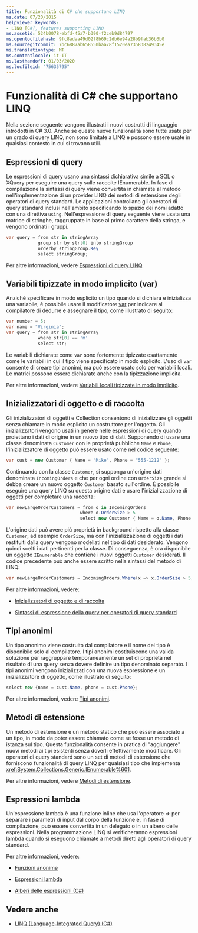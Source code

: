 ```yaml
---
title: Funzionalità di C# che supportano LINQ
ms.date: 07/20/2015
helpviewer_keywords:
- LINQ [C#], features supporting LINQ
ms.assetid: 524b0078-ebfd-45a7-b390-f2ceb9d84797
ms.openlocfilehash: 9fc8adaa49d02f8b69c2db6e94a28b9fab36b3b0
ms.sourcegitcommit: 7bc6887ab658550baa78f1520ea735838249345e
ms.translationtype: MT
ms.contentlocale: it-IT
ms.lasthandoff: 01/03/2020
ms.locfileid: "75635795"
---
```

# <a name="c-features-that-support-linq"></a>Funzionalità di C# che supportano LINQ

Nella sezione seguente vengono illustrati i nuovi costrutti di linguaggio introdotti in C# 3.0. Anche se queste nuove funzionalità sono tutte usate per un grado di query LINQ, non sono limitate a LINQ e possono essere usate in qualsiasi contesto in cui si trovano utili.

## <a name="query-expressions"></a>Espressioni di query

Le espressioni di query usano una sintassi dichiarativa simile a SQL o XQuery per eseguire una query sulle raccolte IEnumerable. In fase di compilazione la sintassi di query viene convertita in chiamate al metodo nell'implementazione di un provider LINQ dei metodi di estensione degli operatori di query standard. Le applicazioni controllano gli operatori di query standard inclusi nell'ambito specificando lo spazio dei nomi adatto con una direttiva `using`. Nell'espressione di query seguente viene usata una matrice di stringhe, raggruppate in base al primo carattere della stringa, e vengono ordinati i gruppi.

```csharp
var query = from str in stringArray
            group str by str[0] into stringGroup
            orderby stringGroup.Key
            select stringGroup;
```

Per altre informazioni, vedere [Espressioni di query LINQ](../../../linq/index.md).

## <a name="implicitly-typed-variables-var"></a>Variabili tipizzate in modo implicito (var)

Anziché specificare in modo esplicito un tipo quando si dichiara e inizializza una variabile, è possibile usare il modificatore [var](../../../language-reference/keywords/var.md) per indicare al compilatore di dedurre e assegnare il tipo, come illustrato di seguito:

```csharp
var number = 5;
var name = "Virginia";
var query = from str in stringArray
            where str[0] == 'm'
            select str;
```

Le variabili dichiarate come `var` sono fortemente tipizzate esattamente come le variabili in cui il tipo viene specificato in modo esplicito. L'uso di `var` consente di creare tipi anonimi, ma può essere usato solo per variabili locali. Le matrici possono essere dichiarate anche con la tipizzazione implicita.

Per altre informazioni, vedere [Variabili locali tipizzate in modo implicito](../../classes-and-structs/implicitly-typed-local-variables.md).

## <a name="object-and-collection-initializers"></a>Inizializzatori di oggetto e di raccolta

Gli inizializzatori di oggetti e Collection consentono di inizializzare gli oggetti senza chiamare in modo esplicito un costruttore per l'oggetto. Gli inizializzatori vengono usati in genere nelle espressioni di query quando proiettano i dati di origine in un nuovo tipo di dati. Supponendo di usare una classe denominata `Customer` con le proprietà pubbliche `Name` e `Phone`, l'inizializzatore di oggetto può essere usato come nel codice seguente:

```csharp
var cust = new Customer { Name = "Mike", Phone = "555-1212" };
```

Continuando con la classe `Customer`, si supponga un'origine dati denominata `IncomingOrders` e che per ogni ordine con `OrderSize` grande si debba creare un nuovo oggetto `Customer` basato sull'ordine. È possibile eseguire una query LINQ su questa origine dati e usare l'inizializzazione di oggetti per completare una raccolta:

```csharp
var newLargeOrderCustomers = from o in IncomingOrders
                            where o.OrderSize > 5
                            select new Customer { Name = o.Name, Phone = o.Phone };
```

L'origine dati può avere più proprietà in background rispetto alla classe `Customer`, ad esempio `OrderSize`, ma con l'inizializzazione di oggetti i dati restituiti dalla query vengono modellati nel tipo di dati desiderato. Vengono quindi scelti i dati pertinenti per la classe. Di conseguenza, è ora disponibile un oggetto `IEnumerable` che contiene i nuovi oggetti `Customer` desiderati. Il codice precedente può anche essere scritto nella sintassi del metodo di LINQ:

```csharp
var newLargeOrderCustomers = IncomingOrders.Where(x => x.OrderSize > 5).Select(y => new Customer { Name = y.Name, Phone = y.Phone });
```

Per altre informazioni, vedere:

- [Inizializzatori di oggetto e di raccolta](../../classes-and-structs/object-and-collection-initializers.md)

- [Sintassi di espressione della query per operatori di query standard](./query-expression-syntax-for-standard-query-operators.md)

## <a name="anonymous-types"></a>Tipi anonimi

Un tipo anonimo viene costruito dal compilatore e il nome del tipo è disponibile solo al compilatore. I tipi anonimi costituiscono una valida soluzione per raggruppare temporaneamente un set di proprietà nel risultato di una query senza dovere definire un tipo denominato separato. I tipi anonimi vengono inizializzati con una nuova espressione e un inizializzatore di oggetto, come illustrato di seguito:

```csharp
select new {name = cust.Name, phone = cust.Phone};
```

Per altre informazioni, vedere [Tipi anonimi](../../classes-and-structs/anonymous-types.md).

## <a name="extension-methods"></a>Metodi di estensione

Un metodo di estensione è un metodo statico che può essere associato a un tipo, in modo da poter essere chiamato come se fosse un metodo di istanza sul tipo. Questa funzionalità consente in pratica di "aggiungere" nuovi metodi ai tipi esistenti senza doverli effettivamente modificare. Gli operatori di query standard sono un set di metodi di estensione che forniscono funzionalità di query LINQ per qualsiasi tipo che implementa <xref:System.Collections.Generic.IEnumerable%601>.

Per altre informazioni, vedere [Metodi di estensione](../../classes-and-structs/extension-methods.md).

## <a name="lambda-expressions"></a>Espressioni lambda

Un'espressione lambda è una funzione inline che usa l'operatore => per separare i parametri di input dal corpo della funzione e, in fase di compilazione, può essere convertita in un delegato o in un albero delle espressioni. Nella programmazione LINQ si verificheranno espressioni lambda quando si eseguono chiamate a metodi diretti agli operatori di query standard.

Per altre informazioni, vedere:

- [Funzioni anonime](../../statements-expressions-operators/anonymous-functions.md)

- [Espressioni lambda](../../statements-expressions-operators/lambda-expressions.md)

- [Alberi delle espressioni (C#)](../expression-trees/index.md)

## <a name="see-also"></a>Vedere anche

- [LINQ (Language-Integrated Query) (C#)](./index.md)
